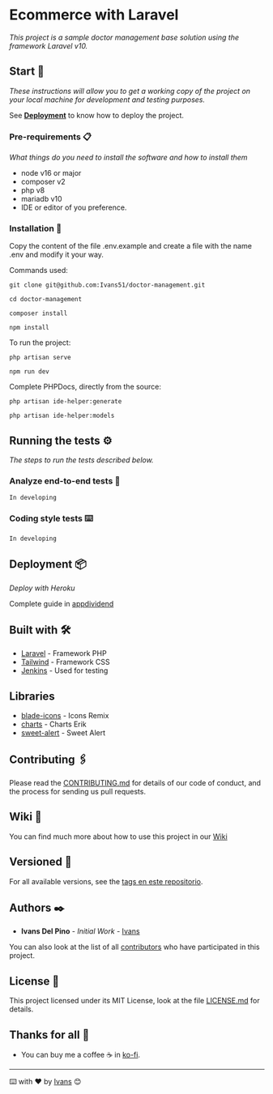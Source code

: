# Ecommerce with Laravel

_This project is a sample doctor management base solution using the framework Laravel v10._

## Start 🚀

_These instructions will allow you to get a working copy of the project on your local machine for development and
testing purposes._

See [**Deployment**](#deployment-) to know how to deploy the project.

### Pre-requirements 📋

_What things do you need to install the software and how to install them_

- node v16 or major
- composer v2
- php v8
- mariadb v10
- IDE or editor of you preference.

### Installation 🔧

Copy the content of the file .env.example and create a file with the name .env and modify it your way.

Commands used:

```console
git clone git@github.com:Ivans51/doctor-management.git 
```

```console
cd doctor-management
```

```console
composer install 
```

```console
npm install 
```

To run the project:

```console
php artisan serve
```

```console
npm run dev
```

Complete PHPDocs, directly from the source:

```console
php artisan ide-helper:generate
```

```console
php artisan ide-helper:models
```

## Running the tests ⚙️

_The steps to run the tests described below._

### Analyze end-to-end tests 🔩

```
In developing
```

### Coding style tests ⌨️

```
In developing
```

## Deployment 📦

_Deploy with Heroku_

Complete guide in [appdividend](https://appdividend.com/2022/03/01/how-to-deploy-laravel-project-on-heroku/)

## Built with 🛠️

* [Laravel](https://laravel.com/docs/10.x) - Framework PHP
* [Tailwind](https://tailwindcss.com/docs/installation) - Framework CSS
* [Jenkins](https://www.jenkins.io) - Used for testing

## Libraries
* [blade-icons](https://blade-ui-kit.com/blade-icons) - Icons Remix
* [charts](https://charts.erik.cat/) - Charts Erik
* [sweet-alert](https://realrashid.github.io/sweet-alert/) - Sweet Alert

## Contributing 🖇️

Please read the [CONTRIBUTING.md](https://github.com/Ivans51/octor-management/blob/main/CONTRIBUTING.md) for details of
our code of conduct, and the process for sending us pull requests.

## Wiki 📖

You can find much more about how to use this project in our [Wiki](https://github.com/Ivans51/octor-management/wiki)

## Versioned 📌

For all available versions, see the [tags en este repositorio](https://github.com/Ivans51/octor-management/tags).

## Authors ✒️

* **Ivans Del Pino** - *Initial Work* - [Ivans](https://github.com/Ivans51)

You can also look at the list of all [contributors](https://github.com/Ivans51/octor-management/contributors) who have
participated in this project.

## License 📄

This project licensed under its MIT License, look at the
file [LICENSE.md](https://github.com/Ivans51/octor-management/blob/main/LICENSE.md) for details.

## Thanks for all 🎁

* You can buy me a coffee ☕ in [ko-fi](https://ko-fi.com/ivans511).

---
⌨️ with ❤️ by [Ivans](https://github.com/Ivans51/octor-management/graphs/contributors) 😊
